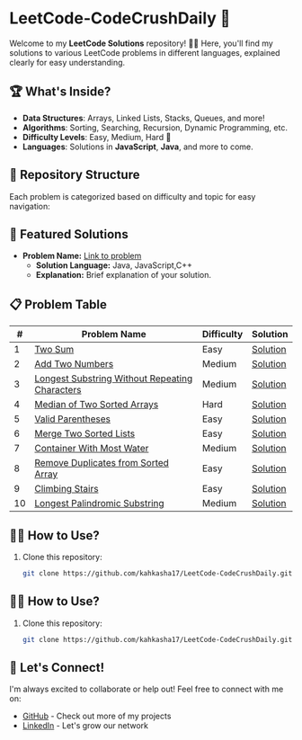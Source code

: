 # LeetCode-CodeCrushDaily 🚀

Welcome to my **LeetCode Solutions** repository! 👩‍💻 Here, you'll find my solutions to various LeetCode problems in different languages, explained clearly for easy understanding.

## 🏆 What's Inside?

- **Data Structures**: Arrays, Linked Lists, Stacks, Queues, and more!
- **Algorithms**: Sorting, Searching, Recursion, Dynamic Programming, etc.
- **Difficulty Levels**: Easy, Medium, Hard 💪
- **Languages**: Solutions in **JavaScript**, **Java**, and more to come.

## 📁 Repository Structure

Each problem is categorized based on difficulty and topic for easy navigation:

## 🌟 Featured Solutions

- **Problem Name:** [Link to problem](#)
    - **Solution Language:** Java, JavaScript,C++
    - **Explanation:** Brief explanation of your solution.

## 📋 Problem Table

| #   | Problem Name                                                                 | Difficulty | Solution |
| --- | ----------------------------------------------------------------------------- | ---------- | -------- |
| 1   | [Two Sum](https://leetcode.com/problems/two-sum/)                             | Easy       | [Solution](./Solutions/0000-0099/1.-Two-Sum/solution.md) |
| 2   | [Add Two Numbers](https://leetcode.com/problems/add-two-numbers/)             | Medium     | [Solution](./Medium/AddTwoNumbers.md) |
| 3   | [Longest Substring Without Repeating Characters](https://leetcode.com/problems/longest-substring-without-repeating-characters/) | Medium     | [Solution](./Medium/LongestSubstring.md) |
| 4   | [Median of Two Sorted Arrays](https://leetcode.com/problems/median-of-two-sorted-arrays/) | Hard       | [Solution](./Hard/MedianOfTwoArrays.md) |
| 5   | [Valid Parentheses](https://leetcode.com/problems/valid-parentheses/)         | Easy       | [Solution](./Easy/ValidParentheses.md) |
| 6   | [Merge Two Sorted Lists](https://leetcode.com/problems/merge-two-sorted-lists/) | Easy       | [Solution](./Easy/MergeTwoSortedLists.md) |
| 7   | [Container With Most Water](https://leetcode.com/problems/container-with-most-water/) | Medium     | [Solution](./Medium/ContainerWithMostWater.md) |
| 8   | [Remove Duplicates from Sorted Array](https://leetcode.com/problems/remove-duplicates-from-sorted-array/) | Easy       | [Solution](./Easy/RemoveDuplicates.md) |
| 9   | [Climbing Stairs](https://leetcode.com/problems/climbing-stairs/)             | Easy       | [Solution](./Easy/ClimbingStairs.md) |
| 10  | [Longest Palindromic Substring](https://leetcode.com/problems/longest-palindromic-substring/) | Medium     | [Solution](./Medium/LongestPalindromicSubstring.md) |


    
## 🧑‍💻 How to Use?

1. Clone this repository:
   ```bash
   git clone https://github.com/kahkasha17/LeetCode-CodeCrushDaily.git

## 🧑‍💻 How to Use?

1. Clone this repository:
   ```bash
   git clone https://github.com/kahkasha17/LeetCode-CodeCrushDaily.git
   
## 🔗 Let's Connect!

I'm always excited to collaborate or help out! Feel free to connect with me on:

- [GitHub](https://github.com/kahkasha17) - Check out more of my projects
- [LinkedIn](https://linkedin.com/in/kahkasha1711) - Let's grow our network


